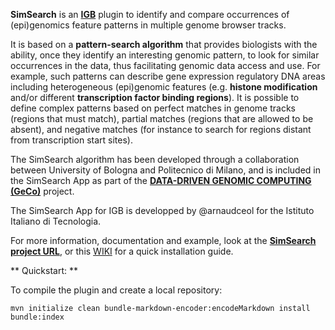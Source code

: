 
**SimSearch** is an [**IGB**](http://bioviz.org/igb/) plugin to identify and compare occurrences of (epi)genomics feature patterns in multiple genome browser tracks. 

It is based on a **pattern-search algorithm** that provides biologists   with   the   ability,   once   they   identify   an   interesting genomic  pattern,  to  look  for  similar  occurrences  in  the  data,  thus
facilitating   genomic   data   access   and   use.   For   example,   such patterns   can   describe   gene   expression   regulatory   DNA   areas including   heterogeneous   (epi)genomic   features   (e.g.   **histone modification** and/or different **transcription factor binding regions**). It is possible to define complex patterns based on perfect matches in  genome  tracks  (regions  that  must  match),  partial  matches (regions that are allowed to be absent), and negative matches (for instance  to  search  for  regions  distant  from  transcription  start sites).

The SimSearch algorithm has been developed through a collaboration between University of Bologna and Politecnico di Milano, and is included in the SimSearch App as part of the [**DATA-DRIVEN GENOMIC COMPUTING
(GeCo)**](http://www.bioinformatics.deib.polimi.it/geco/) project.

The SimSearch App for IGB is developped by @arnaudceol for the Istituto Italiano di Tecnologia.

For more information, documentation and example, look at the [**SimSearch project URL**](https://deib-geco.github.io/simsearch/), or this [WIKI](https://github.com/DEIB-GECO/simsearch/wiki) for a quick installation guide. 


** Quickstart: **

To compile the plugin and create a local repository:

`mvn initialize clean bundle-markdown-encoder:encodeMarkdown install bundle:index`

